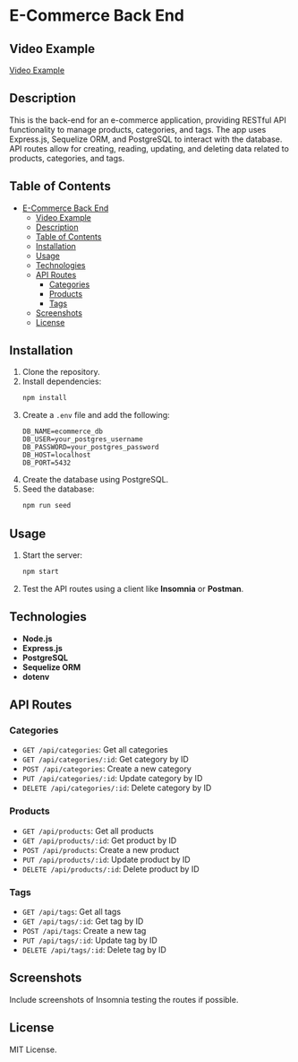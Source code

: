 
# E-Commerce Back End

## Video Example
[Video Example](https://drive.google.com/file/d/1pmBm3DIHOI-cx1AX3hZbyzHjZf-LQblO/view)

## Description
This is the back-end for an e-commerce application, providing RESTful API functionality to manage products, categories, and tags. The app uses Express.js, Sequelize ORM, and PostgreSQL to interact with the database. API routes allow for creating, reading, updating, and deleting data related to products, categories, and tags.

## Table of Contents
- [E-Commerce Back End](#e-commerce-back-end)
  - [Video Example](#video-example)
  - [Description](#description)
  - [Table of Contents](#table-of-contents)
  - [Installation](#installation)
  - [Usage](#usage)
  - [Technologies](#technologies)
  - [API Routes](#api-routes)
    - [Categories](#categories)
    - [Products](#products)
    - [Tags](#tags)
  - [Screenshots](#screenshots)
  - [License](#license)

## Installation
1. Clone the repository.
2. Install dependencies:
   ```bash
   npm install
   ```
3. Create a `.env` file and add the following:
   ```env
   DB_NAME=ecommerce_db
   DB_USER=your_postgres_username
   DB_PASSWORD=your_postgres_password
   DB_HOST=localhost
   DB_PORT=5432
   ```
4. Create the database using PostgreSQL.
5. Seed the database:
   ```bash
   npm run seed
   ```

## Usage
1. Start the server:
   ```bash
   npm start
   ```
2. Test the API routes using a client like **Insomnia** or **Postman**.

## Technologies
- **Node.js**
- **Express.js**
- **PostgreSQL**
- **Sequelize ORM**
- **dotenv**

## API Routes

### Categories
- `GET /api/categories`: Get all categories
- `GET /api/categories/:id`: Get category by ID
- `POST /api/categories`: Create a new category
- `PUT /api/categories/:id`: Update category by ID
- `DELETE /api/categories/:id`: Delete category by ID

### Products
- `GET /api/products`: Get all products
- `GET /api/products/:id`: Get product by ID
- `POST /api/products`: Create a new product
- `PUT /api/products/:id`: Update product by ID
- `DELETE /api/products/:id`: Delete product by ID

### Tags
- `GET /api/tags`: Get all tags
- `GET /api/tags/:id`: Get tag by ID
- `POST /api/tags`: Create a new tag
- `PUT /api/tags/:id`: Update tag by ID
- `DELETE /api/tags/:id`: Delete tag by ID

## Screenshots
Include screenshots of Insomnia testing the routes if possible.

## License
MIT License.
